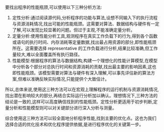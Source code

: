 要找出程序的性能瓶颈,可以使用以下三种分析方法:

1. 定性分析:通过阅读源代码,分析程序的功能与算法,设想不同输入下的执行流程与资源消耗情况,找出可能的性能瓶颈。这需要对算法、数据结构与硬件有一定了解,可以发现比较显著的问题。但过于主观,不能准确定量分析。
2.  定量分析:使用性能分析工具,观测程序在真实工作负载下的行为,得到各个函数或语句的执行时间、内存消耗等定量数据,找出最占用资源的部分,即性能瓶颈所在。这需要选择 representative 的工作负载进行分析,结果比较准确,但工作量较大,难以全面覆盖所有执行路径。
3. 性能模型:根据程序的算法与数据结构,构建一个理想化的性能计算模型,在模型中分析各个部分对总执行时间和资源消耗的贡献,找出最主要的影响因素,这也即性能瓶颈。该模型需要对算法与硬件有深入理解,可以事先评估新的算法方案,但难以准确反映实际情况,只能提供个大致估计。

所以,总体来说,使用这三种方法可以在宏观上理解程序的运行机制与资源消耗情况,找出潜在影响较大的部分,再结合实际运行分析加以确认。理想情况下,三种方法的结论是一致的,这样可以高度确信找到的性能瓶颈。定性分析更适用于初步判断,定量分析和性能模型则可以对关键部分进行深入分析与测量。

综合使用这三种方法可以较全面地分析程序性能,找到主要的优化点。这也为我们选择合适的优化技术和优化程序提供依据,是进行程序优化的关键第一步。